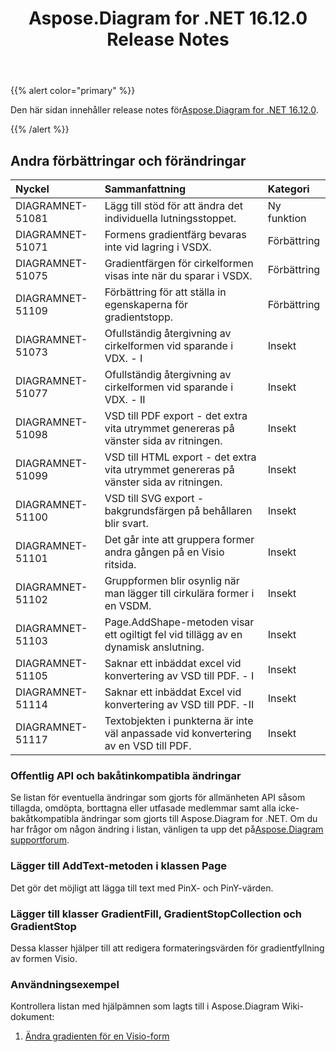 ﻿---
title: Aspose.Diagram for .NET 16.12.0 Release Notes
type: docs
weight: 10
url: /sv/net/aspose-diagram-for-net-16-12-0-release-notes/
---
{{% alert color="primary" %}} 

 Den här sidan innehåller release notes för[Aspose.Diagram for .NET 16.12.0](https://www.nuget.org/packages/Aspose.Diagram/16.12.0).

{{% /alert %}} 
## **Andra förbättringar och förändringar**

|**Nyckel**|**Sammanfattning**|**Kategori**|
|:- |:- |:- |
|DIAGRAMNET-51081|Lägg till stöd för att ändra det individuella lutningsstoppet.|Ny funktion|
|DIAGRAMNET-51071|Formens gradientfärg bevaras inte vid lagring i VSDX.|Förbättring|
|DIAGRAMNET-51075|Gradientfärgen för cirkelformen visas inte när du sparar i VSDX.|Förbättring|
|DIAGRAMNET-51109|Förbättring för att ställa in egenskaperna för gradientstopp.|Förbättring|
|DIAGRAMNET-51073|Ofullständig återgivning av cirkelformen vid sparande i VDX. - I|Insekt|
|DIAGRAMNET-51077|Ofullständig återgivning av cirkelformen vid sparande i VDX. - II|Insekt|
|DIAGRAMNET-51098|VSD till PDF export - det extra vita utrymmet genereras på vänster sida av ritningen.|Insekt|
|DIAGRAMNET-51099|VSD till HTML export - det extra vita utrymmet genereras på vänster sida av ritningen.|Insekt|
|DIAGRAMNET-51100|VSD till SVG export - bakgrundsfärgen på behållaren blir svart.|Insekt|
|DIAGRAMNET-51101|Det går inte att gruppera former andra gången på en Visio ritsida.|Insekt|
|DIAGRAMNET-51102|Gruppformen blir osynlig när man lägger till cirkulära former i en VSDM.|Insekt|
|DIAGRAMNET-51103|Page.AddShape-metoden visar ett ogiltigt fel vid tillägg av en dynamisk anslutning.|Insekt|
|DIAGRAMNET-51105|Saknar ett inbäddat excel vid konvertering av VSD till PDF. - I|Insekt|
|DIAGRAMNET-51114|Saknar ett inbäddat Excel vid konvertering av VSD till PDF. -II|Insekt|
|DIAGRAMNET-51117|Textobjekten i punkterna är inte väl anpassade vid konvertering av en VSD till PDF.|Insekt|
### **Offentlig API och bakåtinkompatibla ändringar**
Se listan för eventuella ändringar som gjorts för allmänheten API såsom tillagda, omdöpta, borttagna eller utfasade medlemmar samt alla icke-bakåtkompatibla ändringar som gjorts till Aspose.Diagram for .NET. Om du har frågor om någon ändring i listan, vänligen ta upp det på[Aspose.Diagram supportforum](https://forum.aspose.com/c/diagram/17).
### **Lägger till AddText-metoden i klassen Page**
Det gör det möjligt att lägga till text med PinX- och PinY-värden.
### **Lägger till klasser GradientFill, GradientStopCollection och GradientStop**
Dessa klasser hjälper till att redigera formateringsvärden för gradientfyllning av formen Visio.
### **Användningsexempel**
Kontrollera listan med hjälpämnen som lagts till i Aspose.Diagram Wiki-dokument:

1. [Ändra gradienten för en Visio-form](http://www.aspose.com/docs/display/diagramnet/Modify+the+Gradient+of+a+Visio+Shape)
